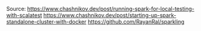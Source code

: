 
Source:
https://www.chashnikov.dev/post/running-spark-for-local-testing-with-scalatest
https://www.chashnikov.dev/post/starting-up-spark-standalone-cluster-with-docker
https://github.com/RayanRal/sparkling


